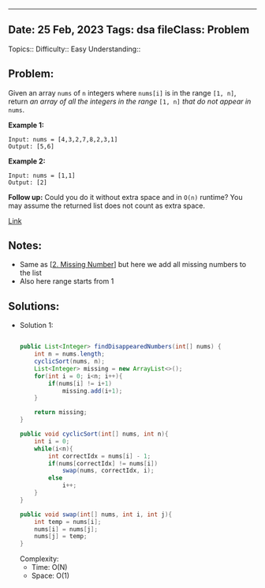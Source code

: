 
---
Date: 25 Feb, 2023
Tags: dsa
fileClass: Problem
---
Topics:: 
Difficulty::  Easy
Understanding:: 
## Problem: 
 Given an array `nums` of `n` integers where `nums[i]` is in the range `[1, n]`, return _an array of all the integers in the range_ `[1, n]` _that do not appear in_ `nums`.

**Example 1:**

	Input: nums = [4,3,2,7,8,2,3,1]
	Output: [5,6]

**Example 2:**

	Input: nums = [1,1]
	Output: [2]

**Follow up:** Could you do it without extra space and in `O(n)` runtime? You may assume the returned list does not count as extra space.

[Link]( https://leetcode.com/problems/find-all-numbers-disappeared-in-an-array/)

## Notes: 
- Same as [[2. Missing Number]] but here we add all missing numbers to the list 
- Also here range starts from 1

## Solutions: 

- Solution 1: 
	```java
	
	public List<Integer> findDisappearedNumbers(int[] nums) {
        int n = nums.length;
        cyclicSort(nums, n);
        List<Integer> missing = new ArrayList<>();
        for(int i = 0; i<n; i++){
            if(nums[i] != i+1)
                missing.add(i+1);
        }

        return missing;
    }

    public void cyclicSort(int[] nums, int n){
        int i = 0;
        while(i<n){
            int correctIdx = nums[i] - 1;
            if(nums[correctIdx] != nums[i])
                swap(nums, correctIdx, i);
            else
                i++;
        }
    }

    public void swap(int[] nums, int i, int j){
        int temp = nums[i];
        nums[i] = nums[j];
        nums[j] = temp;
    }
	
	```
	Complexity: 
	- Time: O(N)
	- Space: O(1)


[2. Missing Number]:2.%20Missing%20Number
